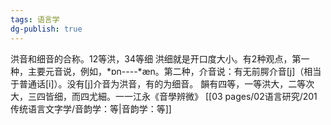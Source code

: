 ```yaml
---
tags: 语言学
dg-publish: true
---
```

洪音和细音的合称。12等洪，34等细
洪细就是开口度大小。有2种观点，第一种，主要元音说，例如，*ɒn----*æn。第二种，介音说：有无前腭介音[j]（相当于普通话[i]）。没有[j]介音为洪音，有的为细音。
韻有四等，一等洪大，二等次大，三四皆细，而四尤細。一一江永《音學辨微》 [[03 pages/02语言研究/201传统语言文字学/音韵学：等\|音韵学：等]]